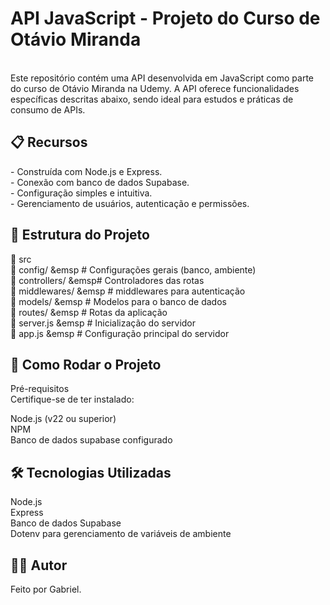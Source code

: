 <h1>API JavaScript - Projeto do Curso de Otávio Miranda</h1>
 <br>
Este repositório contém uma API desenvolvida em JavaScript como parte do curso de Otávio Miranda na Udemy. A API oferece funcionalidades específicas descritas abaixo, sendo ideal para estudos e práticas de consumo de APIs.

<h2>📋 Recursos</h2>
 - Construída com Node.js e Express. <br>
 - Conexão com banco de dados Supabase. <br>
 - Configuração simples e intuitiva. <br>
 - Gerenciamento de usuários, autenticação e permissões. <br>

<h2>📁 Estrutura do Projeto</h2>

 📂 src <br>
    📂 config/ &emsp # Configurações gerais (banco, ambiente) <br>
    📂 controllers/  &emsp# Controladores das rotas <br>
    📂 middlewares/ &emsp # middlewares para autenticação <br>
    📂 models/     &emsp  # Modelos para o banco de dados <br>
    📂 routes/     &emsp  # Rotas da aplicação <br>
    📄 server.js   &emsp  # Inicialização do servidor <br>
    📄 app.js      &emsp  # Configuração principal do servidor <br>



<h2>🚀 Como Rodar o Projeto</h2>
Pré-requisitos <br>
Certifique-se de ter instalado: <br>

Node.js (v22 ou superior) <br>
NPM <br>
Banco de dados supabase configurado <br>

<h2>🛠 Tecnologias Utilizadas</h2>
Node.js <br>
Express <br>
Banco de dados Supabase <br>
Dotenv para gerenciamento de variáveis de ambiente <br>

<h2>🙋‍♂️ Autor</h2>
Feito por Gabriel.